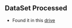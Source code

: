 

## DataSet Processed
- Found it in this [drive](https://drive.google.com/drive/folders/10T5x6bjPKDcJ59K8WK0QLLl12aGsqWun?usp=sharing)
